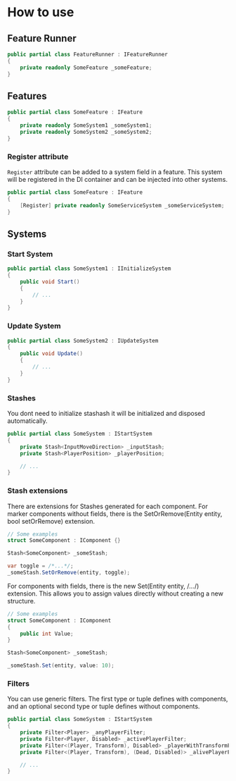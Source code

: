 # How to use

## Feature Runner

```csharp
public partial class FeatureRunner : IFeatureRunner
{
    private readonly SomeFeature _someFeature;
}
```

## Features

```csharp
public partial class SomeFeature : IFeature
{
    private readonly SomeSystem1 _someSystem1;
    private readonly SomeSystem2 _someSystem2;
}
```

### Register attribute
`Register` attribute can be added to a system field in a feature. This system will be registered in the DI container and can be injected into other systems.

```csharp
public partial class SomeFeature : IFeature
{
    [Register] private readonly SomeServiceSystem _someServiceSystem;
}
```

## Systems

### Start System

```csharp
public partial class SomeSystem1 : IInitializeSystem
{
    public void Start()
    {
        // ...        
    }
}
```

### Update System

```csharp
public partial class SomeSystem2 : IUpdateSystem
{
    public void Update()
    {
        // ...        
    }
}
```

### Stashes

You dont need to initialize stashash it will be initialized and disposed automatically.

```csharp
public partial class SomeSystem : IStartSystem
{
    private Stash<InputMoveDirection> _inputStash;
    private Stash<PlayerPosition> _playerPosition;

    // ...
}
```

### Stash extensions
There are extensions for Stashes generated for each component.
For marker components without fields, there is the SetOrRemove(Entity entity, bool setOrRemove) extension.

```csharp
// Some examples
struct SomeComponent : IComponent {}

Stash<SomeComponent> _someStash;

var toggle = /*...*/;
_someStash.SetOrRemove(entity, toggle);
```

For components with fields, there is the new Set(Entity entity, /*...*/) extension. This allows you to assign values directly without creating a new structure.

```csharp
// Some examples
struct SomeComponent : IComponent
{
    public int Value;
}

Stash<SomeComponent> _someStash;

_someStash.Set(entity, value: 10);
```

### Filters

You can use generic filters. The first type or tuple defines with components, and an optional second type or tuple defines without components.

```csharp
public partial class SomeSystem : IStartSystem
{
    private Filter<Player> _anyPlayerFilter;
    private Filter<Player, Disabled> _activePlayerFilter;
    private Filter<(Player, Transform), Disabled> _playerWithTransformFilter;
    private Filter<(Player, Transform), (Dead, Disabled)> _alivePlayerFilter;

    // ...
}
```
